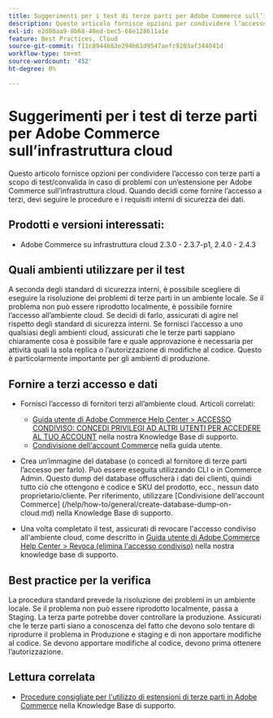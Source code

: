 ```yaml
---
title: Suggerimenti per i test di terze parti per Adobe Commerce sull’infrastruttura cloud
description: Questo articolo fornisce opzioni per condividere l’accesso con terze parti a scopo di test/convalida in caso di problemi con un’estensione per Adobe Commerce sull’infrastruttura cloud.
exl-id: e2d80aa9-8b68-48ed-bec5-68e128611a1e
feature: Best Practices, Cloud
source-git-commit: f11c8944b83e294b61d9547aefc9203af344041d
workflow-type: tm+mt
source-wordcount: '452'
ht-degree: 0%

---
```


# Suggerimenti per i test di terze parti per Adobe Commerce sull’infrastruttura cloud

Questo articolo fornisce opzioni per condividere l’accesso con terze parti a scopo di test/convalida in caso di problemi con un’estensione per Adobe Commerce sull’infrastruttura cloud.
Quando decidi come fornire l’accesso a terzi, devi seguire le procedure e i requisiti interni di sicurezza dei dati.

## Prodotti e versioni interessati:

* Adobe Commerce su infrastruttura cloud 2.3.0 - 2.3.7-p1, 2.4.0 - 2.4.3

## Quali ambienti utilizzare per il test

A seconda degli standard di sicurezza interni, è possibile scegliere di eseguire la risoluzione dei problemi di terze parti in un ambiente locale. Se il problema non può essere riprodotto localmente, è possibile fornire l’accesso all’ambiente cloud. Se decidi di farlo, assicurati di agire nel rispetto degli standard di sicurezza interni. Se fornisci l’accesso a uno qualsiasi degli ambienti cloud, assicurati che le terze parti sappiano chiaramente cosa è possibile fare e quale approvazione è necessaria per attività quali la sola replica o l’autorizzazione di modifiche al codice. Questo è particolarmente importante per gli ambienti di produzione.

## Fornire a terzi accesso e dati

* Fornisci l’accesso di fornitori terzi all’ambiente cloud. Articoli correlati:

   * [Guida utente di Adobe Commerce Help Center > ACCESSO CONDIVISO: CONCEDI PRIVILEGI AD ALTRI UTENTI PER ACCEDERE AL TUO ACCOUNT](/help/help-center-guide/help-center/magento-help-center-user-guide.md#shared-access) nella nostra Knowledge Base di supporto.
   * [Condivisione dell&#39;account Commerce](https://docs.magento.com/user-guide/magento/magento-account-share.html) nella guida utente.

* Crea un’immagine del database (o concedi al fornitore di terze parti l’accesso per farlo). Può essere eseguita utilizzando CLI o in Commerce Admin. Questo dump del database offuscherà i dati dei clienti, quindi tutto ciò che ottengono è codice e SKU del prodotto, ecc., nessun dato proprietario/cliente. Per riferimento, utilizzare [Condivisione dell&#39;account Commerce] (/help/how-to/general/create-database-dump-on-cloud.md) nella Knowledge Base di supporto.
* Una volta completato il test, assicurati di revocare l&#39;accesso condiviso all&#39;ambiente cloud, come descritto in [Guida utente di Adobe Commerce Help Center > Revoca (elimina l&#39;accesso condiviso)](/help/help-center-guide/help-center/magento-help-center-user-guide.md#revoke-shared-access) nella nostra knowledge base di supporto.

## Best practice per la verifica

La procedura standard prevede la risoluzione dei problemi in un ambiente locale. Se il problema non può essere riprodotto localmente, passa a Staging. La terza parte potrebbe dover controllare la produzione. Assicurati che le terze parti siano a conoscenza del fatto che devono solo tentare di riprodurre il problema in Produzione e staging e di non apportare modifiche al codice. Se devono apportare modifiche al codice, devono prima ottenere l’autorizzazione.

## Lettura correlata

* [Procedure consigliate per l&#39;utilizzo di estensioni di terze parti in Adobe Commerce](https://support.magento.com/hc/en-us/articles/360042361152-Best-Practices-for-using-third-party-extensions-in-Magento) nella Knowledge Base di supporto.
